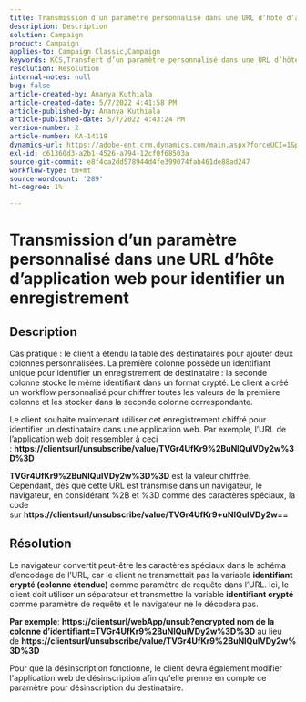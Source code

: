 ```yaml
---
title: Transmission d’un paramètre personnalisé dans une URL d’hôte d’application web pour identifier un enregistrement
description: Description
solution: Campaign
product: Campaign
applies-to: Campaign Classic,Campaign
keywords: KCS,Transfert d’un paramètre personnalisé dans une URL d’hôte d’application web pour identifier un enregistrement
resolution: Resolution
internal-notes: null
bug: false
article-created-by: Ananya Kuthiala
article-created-date: 5/7/2022 4:41:58 PM
article-published-by: Ananya Kuthiala
article-published-date: 5/7/2022 4:43:24 PM
version-number: 2
article-number: KA-14118
dynamics-url: https://adobe-ent.crm.dynamics.com/main.aspx?forceUCI=1&pagetype=entityrecord&etn=knowledgearticle&id=1421cd98-24ce-ec11-a7b5-0022480a8e40
exl-id: c61360d3-a2b1-4526-a794-12cf0f68503a
source-git-commit: e8f4ca2dd578944d4fe399074fab461de88ad247
workflow-type: tm+mt
source-wordcount: '289'
ht-degree: 1%

---
```


# Transmission d’un paramètre personnalisé dans une URL d’hôte d’application web pour identifier un enregistrement

## Description


Cas pratique : le client a étendu la table des destinataires pour ajouter deux colonnes personnalisées. La première colonne possède un identifiant unique pour identifier un enregistrement de destinataire : la seconde colonne stocke le même identifiant dans un format crypté. Le client a créé un workflow personnalisé pour chiffrer toutes les valeurs de la première colonne et les stocker dans la seconde colonne correspondante.

Le client souhaite maintenant utiliser cet enregistrement chiffré pour identifier un destinataire dans une application web. Par exemple, l’URL de l’application web doit ressembler à ceci : <b>https://clientsurl/unsubscribe/value/TVGr4UfKr9%2BuNlQulVDy2w%3D%3D</b>

<b>TVGr4UfKr9%2BuNlQulVDy2w%3D%3D</b> est la valeur chiffrée. Cependant, dès que cette URL est transmise dans un navigateur, le navigateur, en considérant %2B et %3D comme des caractères spéciaux, la code sur <b>https://clientsurl/unsubscribe/value/TVGr4UfKr9+uNlQulVDy2w==</b>


## Résolution


Le navigateur convertit peut-être les caractères spéciaux dans le schéma d’encodage de l’URL, car le client ne transmettait pas la variable <b>identifiant crypté (colonne étendue)</b> comme paramètre de requête dans l’URL. Ici, le client doit utiliser un séparateur et transmettre la variable <b>identifiant crypté</b> comme paramètre de requête et le navigateur ne le décodera pas.

<b>Par exemple</b>: <b>https://clientsurl/webApp/unsub?encrypted nom de la colonne d’identifiant=TVGr4UfKr9%2BuNlQulVDy2w%3D%3D</b> au lieu de <b>https://clientsurl/unsubscribe/value/TVGr4UfKr9%2BuNlQulVDy2w%3D%3D</b>



Pour que la désinscription fonctionne, le client devra également modifier l&#39;application web de désinscription afin qu&#39;elle prenne en compte ce paramètre pour désinscription du destinataire.

